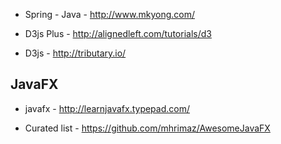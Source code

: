 * Spring - Java - http://www.mkyong.com/

* D3js Plus - http://alignedleft.com/tutorials/d3

* D3js - http://tributary.io/


## JavaFX

* javafx - http://learnjavafx.typepad.com/

* Curated list - https://github.com/mhrimaz/AwesomeJavaFX
